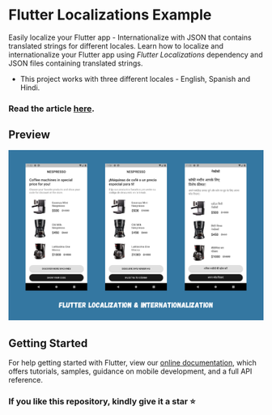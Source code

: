 # Flutter Localizations Example

Easily localize your Flutter app - Internationalize with JSON that contains translated strings for different locales. Learn how to localize and internationalize your Flutter app using *Flutter Localizations* dependency and JSON files containing translated strings.

- This project works with three different locales - English, Spanish and Hindi.

 ### Read the article [here](https://medium.com/@thecodexhubofficial/flutter-localization-internationalization-with-json-3ade47abca3f).

## Preview

<img src="screenshots/ss.png" />

## Getting Started

For help getting started with Flutter, view our
[online documentation](https://flutter.dev/docs), which offers tutorials,
samples, guidance on mobile development, and a full API reference.

### If you like this repository, kindly give it a star ⭐
